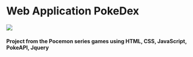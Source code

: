 # Web Application PokeDex
![](https://i.ibb.co/yFTKwjY/poc.jpg)
#### Project from the Pocemon series games using HTML, CSS, JavaScript, PokeAPI, Jquery
